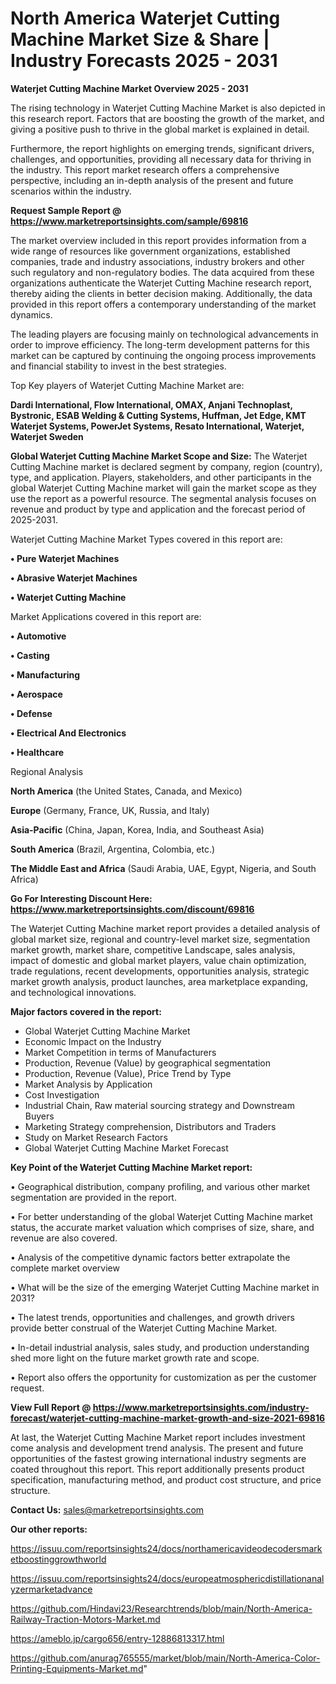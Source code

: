 # North America Waterjet Cutting Machine Market Size & Share | Industry Forecasts 2025 - 2031

<Strong> Waterjet Cutting Machine Market Overview 2025 - 2031</strong>

The rising technology in Waterjet Cutting Machine Market is also depicted in this research report. Factors that are boosting the growth of the market, and giving a positive push to thrive in the global market is explained in detail.

Furthermore, the report highlights on emerging trends, significant drivers, challenges, and opportunities, providing all necessary data for thriving in the industry. This report market research offers a comprehensive perspective, including an in-depth analysis of the present and future scenarios within the industry.

<strong>Request Sample Report @ <a href=https://www.marketreportsinsights.com/sample/69816>https://www.marketreportsinsights.com/sample/69816</a></strong>

The market overview included in this report provides information from a wide range of resources like government organizations, established companies, trade and industry associations, industry brokers and other such regulatory and non-regulatory bodies. The data acquired from these organizations authenticate the Waterjet Cutting Machine research report, thereby aiding the clients in better decision making. Additionally, the data provided in this report offers a contemporary understanding of the market dynamics.

The leading players are focusing mainly on technological advancements in order to improve efficiency. The long-term development patterns for this market can be captured by continuing the ongoing process improvements and financial stability to invest in the best strategies.

Top Key players of Waterjet Cutting Machine Market are:

<strong>Dardi International, Flow International, OMAX, Anjani Technoplast, Bystronic, ESAB Welding & Cutting Systems, Huffman, Jet Edge, KMT Waterjet Systems, PowerJet Systems, Resato International, Waterjet, Waterjet Sweden</strong>

<strong><b>Global Waterjet Cutting Machine Market Scope and Size:</b></strong>
The Waterjet Cutting Machine market is declared segment by company, region (country), type, and application. Players, stakeholders, and other participants in the global Waterjet Cutting Machine market will gain the market scope as they use the report as a powerful resource. The segmental analysis focuses on revenue and product by type and application and the forecast period of 2025-2031.

Waterjet Cutting Machine Market Types covered in this report are:

<strong>• Pure Waterjet Machines

• Abrasive Waterjet Machines

• Waterjet Cutting Machine</strong>

Market Applications covered in this report are:

<strong>• Automotive

• Casting

• Manufacturing

• Aerospace

• Defense

• Electrical And Electronics

• Healthcare</strong> 

Regional Analysis

<strong>North America</strong> (the United States, Canada, and Mexico)

<strong>Europe</strong> (Germany, France, UK, Russia, and Italy)

<strong>Asia-Pacific</strong> (China, Japan, Korea, India, and Southeast Asia)

<strong>South America</strong> (Brazil, Argentina, Colombia, etc.)

<strong>The Middle East and Africa</strong> (Saudi Arabia, UAE, Egypt, Nigeria, and South Africa)

<strong>Go For Interesting Discount Here: <a href=https://www.marketreportsinsights.com/discount/69816>https://www.marketreportsinsights.com/discount/69816</a></strong>

The Waterjet Cutting Machine market report provides a detailed analysis of global market size, regional and country-level market size, segmentation market growth, market share, competitive Landscape, sales analysis, impact of domestic and global market players, value chain optimization, trade regulations, recent developments, opportunities analysis, strategic market growth analysis, product launches, area marketplace expanding, and technological innovations.

<strong><b>Major factors covered in the report:</b></strong>
<ul>
  <li>Global Waterjet Cutting Machine Market </li>
  <li>Economic Impact on the Industry</li>
  <li>Market Competition in terms of Manufacturers</li>
  <li>Production, Revenue (Value) by geographical segmentation</li>
  <li>Production, Revenue (Value), Price Trend by Type</li>
  <li>Market Analysis by Application</li>
  <li>Cost Investigation</li>
  <li>Industrial Chain, Raw material sourcing strategy and Downstream Buyers</li>
  <li>Marketing Strategy comprehension, Distributors and Traders</li>
  <li>Study on Market Research Factors</li>
  <li>Global Waterjet Cutting Machine Market Forecast</li>
</ul>

<strong><b>Key Point of the Waterjet Cutting Machine Market report:</b></strong>

• Geographical distribution, company profiling, and various other market segmentation are provided in the report.

• For better understanding of the global Waterjet Cutting Machine market status, the accurate market valuation which comprises of size, share, and revenue are also covered.

• Analysis of the competitive dynamic factors better extrapolate the complete market overview

• What will be the size of the emerging Waterjet Cutting Machine market in 2031?

• The latest trends, opportunities and challenges, and growth drivers provide better construal of the Waterjet Cutting Machine Market.

• In-detail industrial analysis, sales study, and production understanding shed more light on the future market growth rate and scope.

• Report also offers the opportunity for customization as per the customer request.

<strong><b>View Full Report @ <a href=https://www.marketreportsinsights.com/industry-forecast/waterjet-cutting-machine-market-growth-and-size-2021-69816>https://www.marketreportsinsights.com/industry-forecast/waterjet-cutting-machine-market-growth-and-size-2021-69816</a></b></strong>


At last, the Waterjet Cutting Machine Market report includes investment come analysis and development trend analysis. The present and future opportunities of the fastest growing international industry segments are coated throughout this report. This report additionally presents product specification, manufacturing method, and product cost structure, and price structure.

<strong>Contact Us:</strong>
sales@marketreportsinsights.com

<strong>Our other reports:</strong>

<a href=https://issuu.com/reportsinsights24/docs/northamericavideodecodersmarketboostinggrowthworld>https://issuu.com/reportsinsights24/docs/northamericavideodecodersmarketboostinggrowthworld</a>

<a href=https://issuu.com/reportsinsights24/docs/europeatmosphericdistillationanalyzermarketadvance>https://issuu.com/reportsinsights24/docs/europeatmosphericdistillationanalyzermarketadvance</a>

<a href=https://github.com/Hindavi23/Researchtrends/blob/main/North-America-Railway-Traction-Motors-Market.md>https://github.com/Hindavi23/Researchtrends/blob/main/North-America-Railway-Traction-Motors-Market.md</a>

<a href=https://ameblo.jp/cargo656/entry-12886813317.html>https://ameblo.jp/cargo656/entry-12886813317.html</a>

<a href=https://github.com/anurag765555/market/blob/main/North-America-Color-Printing-Equipments-Market.md>https://github.com/anurag765555/market/blob/main/North-America-Color-Printing-Equipments-Market.md</a>"
